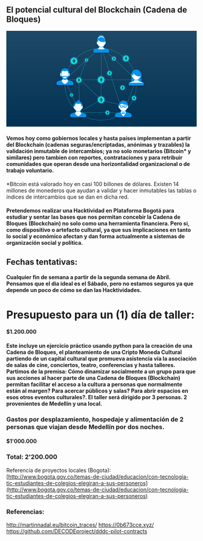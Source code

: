 ## El potencial cultural del Blockchain \(Cadena de Bloques\)

![](/assets/cadenadebloques.png)

#### Vemos hoy como gobiernos locales y hasta países implementan a partir del Blockchain \(cadenas seguras/encriptadas, anónimas y trazables\) la validación inmutable de intercambios; ya no solo monetarios \(Bitcoin\* y similares\) pero tambien con reportes, contrataciones y para retribuir comunidades que operan desde una horizontalidad organizacional o de trabajo voluntario.

\*Bitcoin está valorado hoy en casi 100 billones de dólares. Existen 14 millones de monederos que ayudan a validar y hacer inmutables las tablas o índices de intercambios que se dan en dicha red.

#### Pretendemos realizar una Hacktividad en Plataforma Bogotá para estudiar y sentar las bases que nos permitan concebir la Cadena de Bloques \(Blockchain\) no solo como una herramienta financiera. Pero si, como dispositivo o artefacto cultural, ya que sus implicaciones en tanto lo social y económico afectan y dan forma actualmente a sistemas de organización social y política.

## Fechas tentativas:

#### Cualquier fin de semana a partir de la segunda semana de Abril. Pensamos que el dia ideal es el Sábado, pero no estamos seguros ya que depende un poco de cómo se dan las Hacktividades.

# Presupuesto para un \(1\) día de taller:

#### $1.200.000

#### Este incluye un ejercicio práctico usando python para la creación de una Cadena de Bloques, el planteamiento de una Cripto Moneda Cultural partiendo de un capital cultural que promueva asistencia vía la asociación de salas de cine, conciertos, teatro, conferencias y hasta talleres. Partimos de la premisa: Cómo dinamizar socialmente a un grupo para que sus acciones al hacer parte de una Cadena de Bloques \(Blockchain\) permitan facilitar el acceso a la cultura a personas que normalmente están al margen? Para acercar públicos y salas? Para abrir espacios en esos otros eventos culturales?. El taller será dirigido por 3 personas. 2 provenientes de Medellín y una local.

### Gastos por desplazamiento, hospedaje y alimentación de 2 personas que viajan desde Medellín por dos noches.

#### $1'000.000

### Total: 2'200.000



Referencia de proyectos locales \(Bogota\):  
[http://www.bogota.gov.co/temas-de-ciudad/educacion/con-tecnologia-tic-estudiantes-de-colegios-elegiran-a-sus-personeros](http://www.bogota.gov.co/temas-de-ciudad/educacion/con-tecnologia-tic-estudiantes-de-colegios-elegiran-a-sus-personeros)


### Referencias:

http://martinnadal.eu/bitcoin_traces/
https://0b673cce.xyz/
https://github.com/DECODEproject/dddc-pilot-contracts
